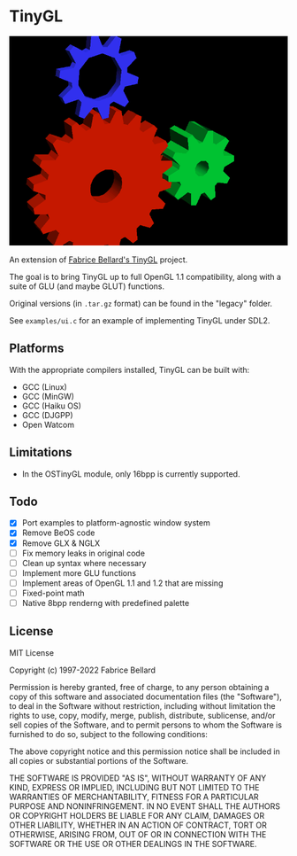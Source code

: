 # TinyGL

![a 3D render of multiple gears floating in empty space, one red, one blue, and one green.](.github/tgl_gears.png)

An extension of [Fabrice Bellard's TinyGL](https://bellard.org/TinyGL/) project.

The goal is to bring TinyGL up to full OpenGL 1.1 compatibility, along with a suite of GLU (and maybe GLUT) functions.

Original versions (in `.tar.gz` format) can be found in the "legacy" folder.

See `examples/ui.c` for an example of implementing TinyGL under SDL2.

## Platforms

With the appropriate compilers installed, TinyGL can be built with:

- GCC (Linux)
- GCC (MinGW)
- GCC (Haiku OS)
- GCC (DJGPP)
- Open Watcom

## Limitations

- In the OSTinyGL module, only 16bpp is currently supported.

## Todo

- [x] Port examples to platform-agnostic window system
- [x] Remove BeOS code
- [x] Remove GLX & NGLX
- [ ] Fix memory leaks in original code
- [ ] Clean up syntax where necessary
- [ ] Implement more GLU functions
- [ ] Implement areas of OpenGL 1.1 and 1.2 that are missing
- [ ] Fixed-point math
- [ ] Native 8bpp renderng with predefined palette

## License

MIT License

Copyright (c) 1997-2022 Fabrice Bellard

Permission is hereby granted, free of charge, to any person obtaining a copy
of this software and associated documentation files (the "Software"), to deal
in the Software without restriction, including without limitation the rights
to use, copy, modify, merge, publish, distribute, sublicense, and/or sell
copies of the Software, and to permit persons to whom the Software is
furnished to do so, subject to the following conditions:

The above copyright notice and this permission notice shall be included in all
copies or substantial portions of the Software.

THE SOFTWARE IS PROVIDED "AS IS", WITHOUT WARRANTY OF ANY KIND, EXPRESS OR
IMPLIED, INCLUDING BUT NOT LIMITED TO THE WARRANTIES OF MERCHANTABILITY,
FITNESS FOR A PARTICULAR PURPOSE AND NONINFRINGEMENT. IN NO EVENT SHALL THE
AUTHORS OR COPYRIGHT HOLDERS BE LIABLE FOR ANY CLAIM, DAMAGES OR OTHER
LIABILITY, WHETHER IN AN ACTION OF CONTRACT, TORT OR OTHERWISE, ARISING FROM,
OUT OF OR IN CONNECTION WITH THE SOFTWARE OR THE USE OR OTHER DEALINGS IN THE
SOFTWARE.
